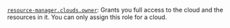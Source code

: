 [`resource-manager.clouds.owner`](../../../../iam/concepts/access-control/roles.md#owner): Grants you full access to the cloud and the resources in it. You can only assign this role for a cloud.